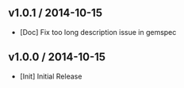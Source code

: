 ## v1.0.1 / 2014-10-15

* [Doc] Fix too long description issue in gemspec

## v1.0.0 / 2014-10-15

* [Init] Initial Release

